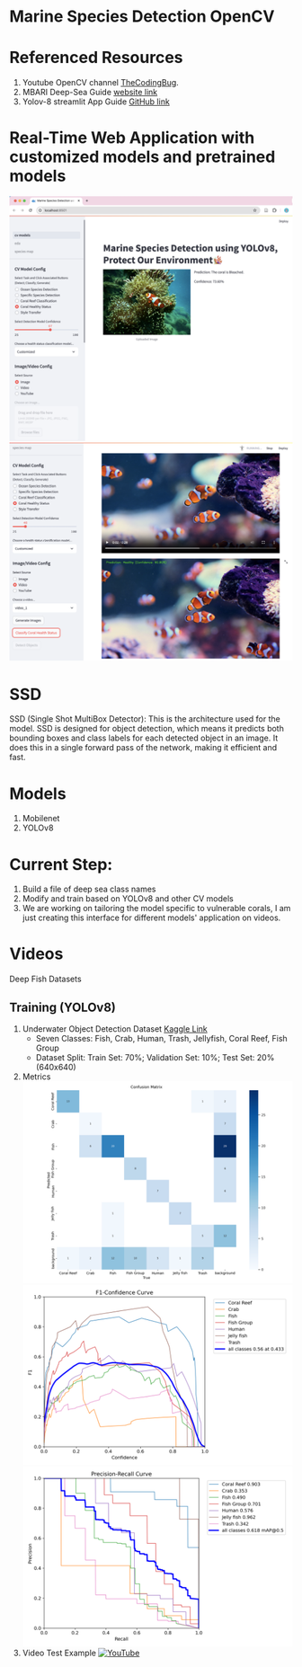 # Marine Species Detection OpenCV
# Referenced Resources
1. Youtube OpenCV channel [TheCodingBug](https://www.youtube.com/hashtag/thecodingbug).
2. MBARI Deep-Sea Guide [website link](http://dsg.mbari.org/dsg/browsetreesearch/concept/marine%20organism)
3. Yolov-8 streamlit App Guide [GitHub link](https://github.com/CodingMantras/yolov8-streamlit-detection-tracking/tree/master)


# Real-Time Web Application with customized models and pretrained models
![Web Page](https://github.com/QilinZhou56/VME_Detector/blob/main/Marine%20Species%20Detection%20OpenCV/Webpage.png)
![Web Page2](https://github.com/QilinZhou56/VME_Detector/blob/main/Marine%20Species%20Detection%20OpenCV/Webpage2.png)
# SSD 
SSD (Single Shot MultiBox Detector): This is the architecture used for the model. SSD is designed for object detection, which means it predicts both bounding boxes and class labels for each detected object in an image. It does this in a single forward pass of the network, making it efficient and fast.
# Models
1. Mobilenet
2. YOLOv8 
# Current Step:
1. Build a file of deep sea class names
2. Modify and train based on YOLOv8 and other CV models
3. We are working on tailoring the model specific to vulnerable corals, I am just creating this interface for different models' application on videos.
# Videos 
Deep Fish Datasets


## Training (YOLOv8)
1. Underwater Object Detection Dataset [Kaggle Link](https://www.kaggle.com/datasets/akshatsng/underwater-dataset-for-8-classes-with-label?select=valid)
   - Seven Classes: Fish, Crab, Human, Trash, Jellyfish, Coral Reef, Fish Group
   - Dataset Split: Train Set: 70%; Validation Set: 10%; Test Set: 20% (640x640)
2. Metrics
![Confusion Matrix](https://github.com/QilinZhou56/VME_Detector/blob/main/Marine%20Species%20Detection%20OpenCV/YOLOv8_metrics/confusion_matrix.png)
![F1 curve](https://github.com/QilinZhou56/VME_Detector/blob/main/Marine%20Species%20Detection%20OpenCV/YOLOv8_metrics/F1_curve.png)
![PR curve](https://github.com/QilinZhou56/VME_Detector/blob/main/Marine%20Species%20Detection%20OpenCV/YOLOv8_metrics/PR_curve.png)
3. Video Test Example
[![YouTube](http://i.ytimg.com/vi/W3hhkOUMFsY/hqdefault.jpg)](https://www.youtube.com/watch?v=W3hhkOUMFsY)
   
